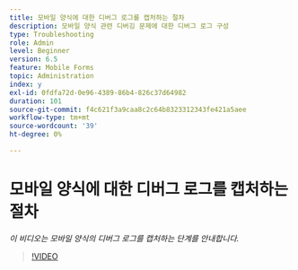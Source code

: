 ```yaml
---
title: 모바일 양식에 대한 디버그 로그를 캡처하는 절차
description: 모바일 양식 관련 디버깅 문제에 대한 디버그 로그 구성
type: Troubleshooting
role: Admin
level: Beginner
version: 6.5
feature: Mobile Forms
topic: Administration
index: y
exl-id: 0fdfa72d-0e96-4389-86b4-826c37d64982
duration: 101
source-git-commit: f4c621f3a9caa8c2c64b8323312343fe421a5aee
workflow-type: tm+mt
source-wordcount: '39'
ht-degree: 0%

---
```


# 모바일 양식에 대한 디버그 로그를 캡처하는 절차

*이 비디오는 모바일 양식의 디버그 로그를 캡처하는 단계를 안내합니다.*

>[!VIDEO](https://video.tv.adobe.com/v/335516?quality=12&learn=on)
